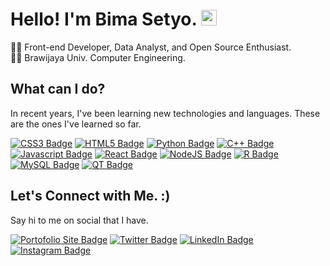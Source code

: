# Hello! I'm Bima Setyo.  <img src="https://raw.githubusercontent.com/Tarikul-Islam-Anik/Animated-Fluent-Emojis/master/Emojis/Animals/Cat%20Face.png" alt="Cat Face" width="25" height="25" />
👨‍💻 Front-end Developer, Data Analyst, and Open Source Enthusiast.<br>
👨‍🎓 Brawijaya Univ. Computer Engineering.

## **What can I do?**
In recent years, I've been learning new technologies and languages. These are the ones I've learned so far.

  [![CSS3 Badge](https://img.shields.io/badge/CSS3-1572B6?style=flat-square&logo=css3&logoColor=white)]()
  [![HTML5 Badge](https://img.shields.io/badge/HTML5-E34F26?style=flat-square&logo=html5&logoColor=white)]()
  [![Python Badge](https://img.shields.io/badge/Python-FFD43B?style=flat-square&logo=python&logoColor=blue)]()
  [![C++ Badge](https://img.shields.io/badge/C%2B%2B-00599C?style=flat-square&logo=c%2B%2B&logoColor=white)]()
  [![Javascript Badge](https://img.shields.io/badge/JavaScript-323330?style=flat-square&logo=javascript&logoColor=F7DF1E)]()
  [![React Badge](https://img.shields.io/badge/React-20232A?style=flat-square&logo=react&logoColor=61DAFB)]()
  [![NodeJS Badge](https://img.shields.io/badge/Node.js-339933?style=flat-square&logo=nodedotjs&logoColor=white)]()
  [![R Badge](https://img.shields.io/badge/R-276DC3?style=flat-square&logo=r&logoColor=white)]()
  [![MySQL Badge](https://img.shields.io/badge/MySQL-005C84?style=flat-square&logo=mysql&logoColor=white)]()
  [![QT Badge](https://img.shields.io/badge/Qt-41CD52?style=flat-square&logo=qt&logoColor=white)]()

## **Let's Connect with Me. :)**
Say hi to me on social that I have.

  [![Portofolio Site Badge](https://img.shields.io/badge/Website-000000?style=flat-square&logo=About.me&logoColor=white)](https://bzizmza.github.io/)
  [![Twitter Badge](https://img.shields.io/badge/Twitter-1DA1F2?style=flat-square&logo=twitter&logoColor=white)](https://www.twitter.com/bzizmza)
  [![LinkedIn Badge](https://img.shields.io/badge/LinkedIn-0077B5?style=flat-square&logo=linkedin&logoColor=white)](https://www.linkedin.com/in/abimanyusrisetyo/)
  [![Instagram Badge](https://img.shields.io/badge/Instagram-E4405F?style=flat-square&logo=instagram&logoColor=white)](https://www.instagram.com/bzizmza)
